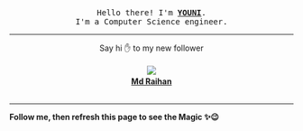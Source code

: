 <p align='center'>
    <samp>Hello there! I'm <b><a href='https://github.com/abdelyouni'>YOUNI</a></b>.<br>
        I'm a Computer Science engineer.
    </samp>
</p>
<hr>
<p align='center'>
    <span>Say hi ✋ to my new follower </span></br></br>
    <img src='https://itspot.ma/github/ryihan_avatar.png'><b></br>
    <a href='https://github.com/ryihan'>Md Raihan</a></b></br></br>
</p>
<hr>
<b>Follow me, then refresh this page to see the Magic ✨😉</b>